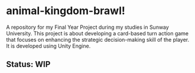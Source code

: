 # animal-kingdom-brawl!
A repository for my Final Year Project during my studies in Sunway University. This project is about developing a card-based turn action game that focuses on enhancing the strategic decision-making skill of the player. It is developed using Unity Engine.

## Status: WIP
